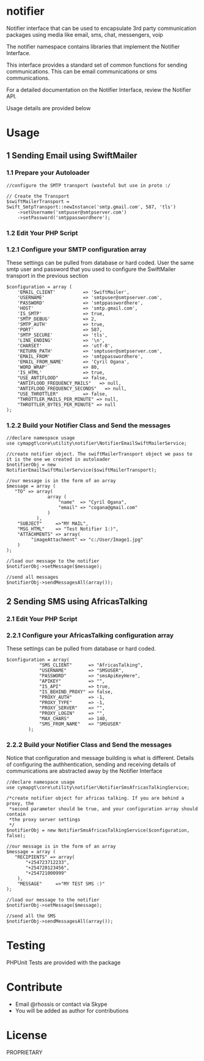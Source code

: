 # notifier
Notifier interface that can be used to encapsulate 3rd party communication
packages using media like email, sms, chat, messengers, voip

The notifier namespace contains libraries that implement the Notifier Interface. 

This interface provides a standard set of common functions for sending communications. This can be email communications or sms communications.

For a detailed documentation on the Notifier Interface, review the Notifier API.

Usage details are provided below

# Usage #

## 1 Sending Email using SwiftMailer ##

### 1.1 Prepare your Autoloader ###
    //configure the SMTP transport (wasteful but use in proto :/

    // Create the Transport
    $swiftMailerTransport = Swift_SmtpTransport::newInstance('smtp.gmail.com', 587, 'tls')
        ->setUsername('smtpuser@smtpserver.com')
        ->setPassword('smtppasswordhere');
    

### 1.2 Edit Your PHP Script ###

### 1.2.1 Configure your SMTP configuration array ###

These settings can be pulled from database or hard coded. User the same smtp user and password that you used to configure the SwiftMailer transport in the previous section

    $configuration = array (
        'EMAIL_CLIENT'          => 'SwiftMailer',
        'USERNAME'              => 'smtpuser@smtpserver.com',
        'PASSWORD'              => 'smtppasswordhere',
        'HOST'                  => 'smtp.gmail.com',
        'IS_SMTP'               => true,
        'SMTP_DEBUG'            => 2,
        'SMTP_AUTH'             => true,
        'PORT'                  => 587,
        'SMTP_SECURE'           => 'tls',
        'LINE_ENDING'           => '\n', 
        'CHARSET'               => 'utf-8',
        'RETURN_PATH'           => 'smptuser@smtpserver.com',
        'EMAIL_FROM'            => 'smtppasswordhere',
        'EMAIL_FROM_NAME'       => 'Cyril Ogana',
        'WORD_WRAP'             => 80,
        'IS_HTML'               => true,
        "USE_ANTIFLOOD"         => false,
        "ANTIFLOOD_FREQUENCY_MAILS"   => null,
        "ANTIFLOOD_FREQUENCY_SECONDS"   => null,
        "USE_THROTTLER"         => false,
        "THROTTLER_MAILS_PER_MINUTE" => null,
        "THROTTLER_BYTES_PER_MINUTE" => null        
    );


### 1.2.2 Build your Notifier Class and Send the messages ###

    //declare namespace usage
    use cymapgt\core\utility\notifier\NotifierEmailSwiftMailerService;

    //create notifier object. The swiftMailerTransport object we pass to it is the one we created in autoloader
    $notifierObj = new NotifierEmailSwiftMailerService($swiftMailerTransport);

    //our message is in the form of an array
    $message = array (
       "TO" => array(
                   array (
                       "name"  => "Cyril Ogana",
                       "email" => "cogana@gmail.com"
                   )
               ),
        "SUBJECT"     =>"MY MAIL",
        "MSG_HTML"    => "Test Notifier 1:)",
        "ATTACHMENTS" => array(
             "imageAttachment" => "c:/User/Image1.jpg"
        )
    );

    //load our message to the notifier
    $notifierObj->setMessage($message);

    //send all messages
    $notifierObj->sendMessagesAll(array()); 

## 2 Sending SMS using AfricasTalking ##

### 2.1 Edit Your PHP Script ###

### 2.2.1 Configure your AfricasTalking configuration array ###

These settings can be pulled from database or hard coded.

    $configuration = array(
                "SMS_CLIENT"      => "AfricasTalking",
                "USERNAME"        => "SMSUSER",
                "PASSWORD"        => "smsApiKeyHere",
                "APIKEY"          => "",
                "IS_API"          => true,
                "IS_BEHIND_PROXY" => false,
                "PROXY_AUTH"      => -1,
                "PROXY_TYPE"      => -1,
                "PROXY_SERVER"    => "",
                "PROXY_LOGIN"     => "",
                "MAX_CHARS"       => 140,
                "SMS_FROM_NAME"   => "SMSUSER"
            );

### 2.2.2 Build your Notifier Class and Send the messages ###

Notice that configuration and message building is what is different. Details
of configuring the authhentication, sending and receiving details of communications
are abstracted away by the Notifier Interface

    //declare namespace usage
    use cymapgt\core\utility\notifier\NotifierSmsAfricasTalkingService;

    /*create notifier object for africas talking. If you are behind a proxy, the
     *second parameter should be true, and your configuration array should contain
     *the proxy server settings
     */
    $notifierObj = new NotifierSmsAfricasTalkingService($configuration, false);

    //our message is in the form of an array
    $message = array (
       "RECIPIENTS" => array(
           "+254723712233",
           "+254720123456",
           "+254721000999"
        ),
        "MESSAGE"     =>"MY TEST SMS :)"
    );

    //load our message to the notifier
    $notifierObj->setMessage($message);

    //send all the SMS
    $notifierObj->sendMessagesAll(array());



# Testing #

PHPUnit Tests are provided with the package

# Contribute

* Email @rhossis or contact via Skype
* You will be added as author for contributions

# License

PROPRIETARY
